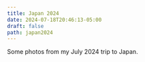 ```yaml
---
title: Japan 2024
date: 2024-07-18T20:46:13-05:00
draft: false
path: japan2024
---
```


Some photos from my July 2024 trip to Japan.
